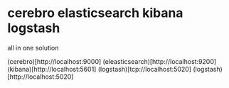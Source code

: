 # cerebro elasticsearch kibana logstash

all in one solution

(cerebro)[http://localhost:9000]
(eleasticsearch)[http://localhost:9200]
(kibana)[http://localhost:5601]
(logstash)[tcp://localhost:5020] 
(logstash)[http://localhost:5020] 
